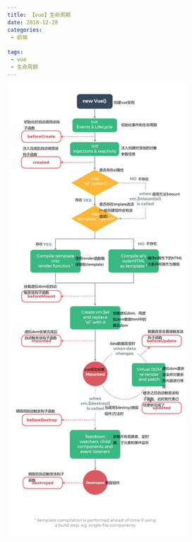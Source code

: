 ```yaml
---
title: 【vue】生命周期
date: 2018-12-28
categories:
 - 前端

tags:
 - vue
 - 生命周期
---
```

![lifecircle](/assets/studyImg/lifecycle.png)